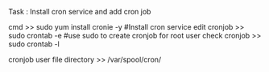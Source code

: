 Task : Install cron service and add cron job 

cmd >> sudo yum install cronie -y      #Install cron service 
edit cronjob >> sudo crontab -e        #use sudo to create cronjob for root user
check cronjob >> sudo crontab -l

cronjob user file directory >> /var/spool/cron/